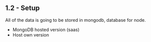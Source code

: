 ## 1.2 - Setup

All of the data is going to be stored in mongodb, database for node.
* MongoDB hosted version (saas)
* Host own version